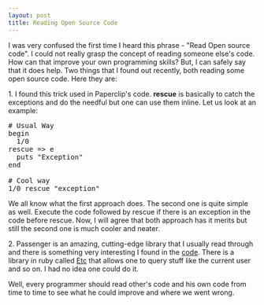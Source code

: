 ```yaml
---
layout: post
title: Reading Open Source Code
---
```


I was very confused the first time I heard this phrase - "Read Open source code". I could not really grasp the concept of reading someone else's code. How can that improve your own programming skills? But, I can safely say that it does help. Two things that I found out recently, both reading some open source code. Here they are:

1\. I found this trick used in Paperclip's code. **rescue** is basically to catch the exceptions and do the needful but one can use them inline. Let us look at an example:

<pre># Usual Way
begin
  1/0
rescue =&gt; e
  puts "Exception"
end

# Cool way
1/0 rescue "exception"
</pre>

We all know what the first approach does. The second one is quite simple as well. Execute the code followed by rescue if there is an exception in the code before rescue. Now, I will agree that both approach has it merits but still the second one is much cooler and neater.

2\. Passenger is an amazing, cutting-edge library that I usually read through and there is something very interesting I found in the [code](<http://github.com/FooBarWidget/passenger/blob/master/lib/phusion_passenger/utils.rb#L426>). There is a library in ruby called [Etc](<http://ruby-doc.org/stdlib/libdoc/etc/rdoc/index.html>) that allows one to query stuff like the current user and so on. I had no idea one could do it.

Well, every programmer should read other's code and his own code from time to time to see what he could improve and where we went wrong.